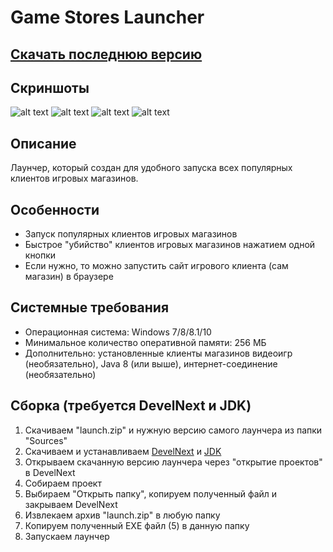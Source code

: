 # Game Stores Launcher
## [Скачать последнюю версию](https://github.com/Zalexanninev15/Game-Stores-Launcher/releases/tag/0.3)
## Скриншоты
![alt text](https://i.imgur.com/6E6gGI5.jpg) ![alt text](https://i.imgur.com/8Oac2H7.jpg) ![alt text](https://i.imgur.com/fJUMeFB.jpg) ![alt text](https://i.imgur.com/h6Ehaph.jpg)
## Описание
Лаунчер, который создан для удобного запуска всех популярных клиентов игровых магазинов.
## Особенности
* Запуск популярных клиентов игровых магазинов
* Быстрое "убийство" клиентов игровых магазинов нажатием одной кнопки
* Если нужно, то можно запустить сайт игрового клиента (сам магазин) в браузере
## Системные требования
* Операционная система: Windows 7/8/8.1/10
* Минимальное количество оперативной памяти: 256 МБ
* Дополнительно: установленные клиенты магазинов видеоигр (необязательно), Java 8 (или выше), интернет-соединение (необязательно)
## Сборка (требуется DevelNext и JDK)
1. Скачиваем "launch.zip" и нужную версию самого лаунчера из папки "Sources"
2. Скачиваем и устанавливаем [DevelNext](https://github.com/jphp-group/develnext/releases) и [JDK](https://www.oracle.com/technetwork/java/javase/downloads/2133151)
3. Открываем скачанную версию лаунчера через "открытие проектов" в DevelNext
4. Собираем проект 
5. Выбираем "Открыть папку", копируем полученный файл и закрываем DevelNext
6. Извлекаем архив "launch.zip" в любую папку
7. Копируем полученный EXE файл (5) в данную папку 
8. Запускаем лаунчер
